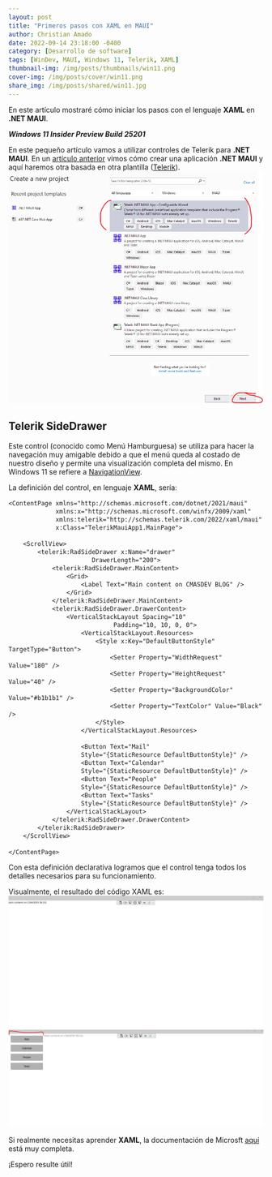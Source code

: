 ```yaml
---
layout: post
title: "Primeros pasos con XAML en MAUI"
author: Christian Amado
date: 2022-09-14 23:18:00 -0400
category: [Desarrollo de software]
tags: [WinDev, MAUI, Windows 11, Telerik, XAML]
thumbnail-img: /img/posts/thumbnails/win11.png
cover-img: /img/posts/cover/win11.png
share_img: /img/posts/shared/win11.jpg
---
```


En este artículo mostraré cómo iniciar los pasos con el lenguaje **XAML** en **.NET MAUI**.

***Windows 11 Insider Preview Build 25201***

<!--more-->

En este pequeño artículo vamos a utilizar controles de Telerik para **.NET MAUI**. En un [artículo anterior]() vimos cómo crear una aplicación **.NET MAUI** y aquí haremos otra basada en otra plantilla ([Telerik](https://www.telerik.com/support/whats-new/maui-ui/release-history/telerik-ui-for-net-maui-(version-3-0-0))).
![](/img/posts/2022/09/14/1.png)  

## Telerik SideDrawer
Este control (conocido como Menú Hamburguesa) se utiliza para hacer la navegación muy amigable debido a que el menú queda al costado de nuestro diseño y permite una visualización completa del mismo. En Windows 11 se refiere a [NavigationView](https://learn.microsoft.com/en-us/windows/apps/design/controls/navigationview).  

La definición del control, en lenguaje **XAML**, sería:
```
<ContentPage xmlns="http://schemas.microsoft.com/dotnet/2021/maui"
             xmlns:x="http://schemas.microsoft.com/winfx/2009/xaml"
             xmlns:telerik="http://schemas.telerik.com/2022/xaml/maui"
             x:Class="TelerikMauiApp1.MainPage">

    <ScrollView>
        <telerik:RadSideDrawer x:Name="drawer" 
                       DrawerLength="200">
            <telerik:RadSideDrawer.MainContent>
                <Grid>
                    <Label Text="Main content on CMASDEV BLOG" />
                </Grid>
            </telerik:RadSideDrawer.MainContent>
            <telerik:RadSideDrawer.DrawerContent>
                <VerticalStackLayout Spacing="10"
                             Padding="10, 10, 0, 0">
                    <VerticalStackLayout.Resources>
                        <Style x:Key="DefaultButtonStyle" TargetType="Button">
                            <Setter Property="WidthRequest" Value="180" />
                            <Setter Property="HeightRequest" Value="40" />
                            <Setter Property="BackgroundColor" Value="#b1b1b1" />
                            <Setter Property="TextColor" Value="Black" />
                        </Style>
                    </VerticalStackLayout.Resources>

                    <Button Text="Mail"
                    Style="{StaticResource DefaultButtonStyle}" />
                    <Button Text="Calendar"
                    Style="{StaticResource DefaultButtonStyle}" />
                    <Button Text="People"
                    Style="{StaticResource DefaultButtonStyle}" />
                    <Button Text="Tasks"
                    Style="{StaticResource DefaultButtonStyle}" />
                </VerticalStackLayout>
            </telerik:RadSideDrawer.DrawerContent>
        </telerik:RadSideDrawer>
    </ScrollView>

</ContentPage>
```
Con esta definición declarativa logramos que el control tenga todos los detalles necesarios para su funcionamiento.

Visualmente, el resultado del código XAML es:
![](/img/posts/2022/09/14/2.png)  
![](/img/posts/2022/09/14/3.png)  

Si realmente necesitas aprender **XAML**, la documentación de Microsft [aquí](https://learn.microsoft.com/es-es/dotnet/maui/xaml/fundamentals/get-started?view=net-maui-7.0) está muy completa.

¡Espero resulte útil!
